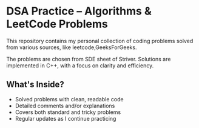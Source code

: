 # DSA Practice – Algorithms & LeetCode Problems

This repository contains my personal collection of coding problems solved from various sources, like leetcode,GeeksForGeeks.

The problems are chosen from SDE sheet of Striver. Solutions are implemented in C++, with a focus on clarity and efficiency.

## What's Inside?

- Solved problems with clean, readable code
- Detailed comments and/or explanations
- Covers both standard and tricky problems
- Regular updates as I continue practicing
